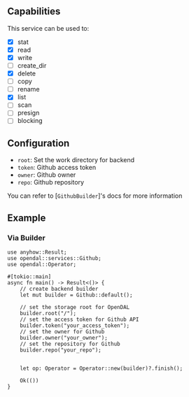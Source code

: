 ## Capabilities

This service can be used to:

- [x] stat
- [x] read
- [x] write
- [ ] create_dir
- [x] delete
- [ ] copy
- [ ] rename
- [x] list
- [ ] scan
- [ ] presign
- [ ] blocking

## Configuration

- `root`: Set the work directory for backend
- `token`: Github access token
- `owner`: Github owner
- `repo`: Github repository

You can refer to [`GithubBuilder`]'s docs for more information

## Example

### Via Builder

```rust,no_run
use anyhow::Result;
use opendal::services::Github;
use opendal::Operator;

#[tokio::main]
async fn main() -> Result<()> {
    // create backend builder
    let mut builder = Github::default();

    // set the storage root for OpenDAL
    builder.root("/");
    // set the access token for Github API
    builder.token("your_access_token");
    // set the owner for Github
    builder.owner("your_owner");
    // set the repository for Github
    builder.repo("your_repo");


    let op: Operator = Operator::new(builder)?.finish();

    Ok(())
}
```
